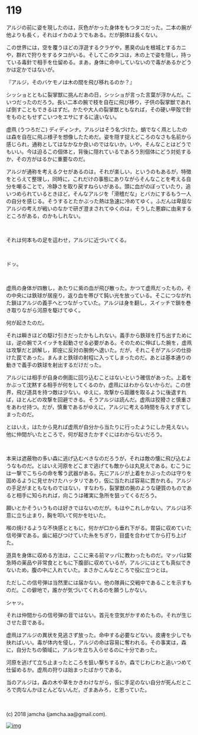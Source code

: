 # 119

アルジの前に姿を現したのは，灰色がかった身体をもつタコだった。二本の腕が他よりも長く，それはイカのようでもある。だが胴体は長くない。  

この世界には，空を覆うほどの浮遊するクラゲや，悪臭の山を根城とするカニや，群れで狩りをするタコがいる。そしてこのタコは，木の上で姿を隠し，持っている毒針で相手を仕留める。まあ，身体に命中していないので毒があるかどうかは定かではないが。  

『アルジ，そのバケモノは木の間を飛び移れるのか？』  

シッショとともに裂掌獣に挑んだあの日，シッショが言った言葉が浮かんだ。こいつだったのだろう。長い二本の腕で枝を自在に飛び移り，子供の裂掌獣であれば倒すこともできるはずだ。かたや大人の裂掌獣ともなれば，その硬い甲殻で針をものともせずこいつをエサにするに違いない。  

虚凧 (うつろだこ) ディディンナ。アルジはそう名づけた。蛸でなく凧としたのは森を自在に飛ぶ様子を想像したためだ。姿を隠す捉えどころのなさも名前から感じられ，通称としてはなかなか良いのではないか。いや，そんなことはどうでもいい。今は迫るこの個体と，背後に隠れているであろう別個体にどう対処するか，その方がはるかに重要なのだ。  

アルジが通称を考えるクセがあるのは，それが楽しい，というのもあるが，特徴をとらえて整理し，同時に，これだけの事態にありながらそんなことを考える自分を嘲ることで，冷静さを取り戻すねらいがある。頭に血がのぼっていたり，追いつめられているときほど，そんなアルジを「滑稽だな」とバカにするもう一人の自分を感じる。そうするとたかぶった熱は急速に冷めてゆく。ふだんは卑屈なアルジの考えが戦いのなかで研ぎ澄まされてゆくのは，そうした悪癖に由来するところがある，のかもしれない。  

<br>  

それは何本もの足を這わせ，アルジに近づいてくる。  

<br>  

ドッ。  

<br>  

虚凧の身体が四散し，あたりに紫の血が飛び散った。かつて虚凧だったもの，その中央には鉄球が居座り，返り血を帯びて鈍い光を放っている。そこにつながれた鎖はアルジの義手へとつながっていた。アルジは身を翻し，スイッチで鎖を巻き取りながら河原を駆けてゆく。  

何が起きたのだ。  

それは瞬きほどの駆け引きだったかもしれない。義手から鉄球を打ち出すためには，逆の腕でスイッチを起動させる必要がある。そのために伸ばした腕を，虚凧は攻撃だと誤解し，即座に反対の腕側へ退いた。だが，それこそがアルジの仕掛けた罠であった。まんまと鉄球の射程に入ってしまったのだ。あとは基本通りの動きで義手の鉄球を射出するだけだった。  

アルジには相手が自身の側面に回り込むことはないという確信があった。上着をかぶって沈黙する相手が何をしてくるのか，虚凧にはわからないからだ。この世界，飛び道具を持つ敵は少ない。ゆえに，攻撃から距離を取るように後退すれば，ほとんどの攻撃を回避できる。そうアルジは読んだ。虚凧は狡猾さと慎重さをあわせ持つ。だが，慎重であるがゆえに，アルジに考える時間を与えすぎてしまったのだ。  

とはいえ，はたから見れば虚凧が自分から当たりに行ったようにしか見えない。他に仲間がいたところで，何が起きたかすぐにはわからないだろう。  

<br>  

本来は遮蔽物の多い森に逃げ込むべきなのだろうが，それは敵の懐に飛び込むようなものだ。とはいえ河原をどこまで逃げても敵からは丸見えである。むこうには一撃でこちらの命を奪う武器がある。先にアルジが上着をかぶったのは守りを固めるように見せかけたハッタリであり，仮に当たれば容易に貫かれる。アルジの手足がまともなものではない，すなわち，裂掌獣の腕のような硬質のものであると相手に知られれば，向こうは確実に急所を狙ってくるだろう。  

願いとかそういうものは好きではないのだが。もはやこれしかない。アルジは不意に立ち止まり，胸を叩いて何かを吐いた。  

喉の焼けるような不快感とともに，何かが口から垂れ下がる。胃袋に収めていた信号弾である。歯に結びつけていた糸をちぎり，目盛を合わせてから打ち上げた。  

道具を身体に収める方法は，ここに来る前マッパに教わったものだ。マッパは緊急時の薬品や非常食とともに下腹部に収めているが，アルジにはとても真似できないため，腹の中に入れていた。まさかこんなところで役に立つとは。  

ただしこの信号弾は当然里には届かない。他の隊員に交戦中であることを示すものだ。この僻地で，誰かが気づいてくれるのを願うしかない。  

シャッ。  

それは仲間からの信号弾の音ではない。首元を空気がかすめたもの。それが生じさせた音である。  

虚凧はアルジの異状を見逃さず放った。命中する必要などない。皮膚を少しでも抉ればいい。毒が体内を侵し，アルジの命は容易に奪われる。その事実は，森に，自分たちの領域に，アルジを立ち入らせるのに十分であった。  

河原を逃げて立ち止まったところを狙い撃ちするか。森でじわじわと追いつめて仕留めるか。虚凧の狩りは始まったばかりである。  

当のアルジは，森の木や草をかきわけながら，仮に手足のない自分が死んだところで肉なんかほとんどないんだ，ざまあみろ，と思っていた。  

<br>  
<br>  
(c) 2018 jamcha (jamcha.aa@gmail.com).  

[![img](http://i.creativecommons.org/l/by-nc-sa/4.0/88x31.png)](http://creativecommons.org/licenses/by-nc-sa/4.0/deed)